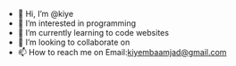 - 👋 Hi, I’m @kiye
- 👀 I’m interested in programming
- 🌱 I’m currently learning to code websites
- 💞️ I’m looking to collaborate on
- 📫 How to reach me on Email:kiyembaamjad@gmail.com

<!---
kiye/kiye is a ✨ special ✨ repository because its `README.md` (this file) appears on your GitHub profile.
You can click the Preview link to take a look at your changes.
--->
